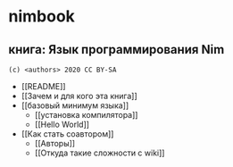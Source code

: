#  nimbook
## книга: Язык программирования Nim

```
(c) <authors> 2020 CC BY-SA
```

* [[README]]
* [[Зачем и для кого эта книга]]
* [[базовый минимум языка]]
  * [[установка компилятора]]
  * [[Hello World]]
* [[Как стать соавтором]]
  * [[Авторы]]
  * [[Откуда такие сложности с wiki]]


